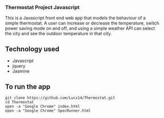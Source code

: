 ### Thermostat Project Javascript

This is a Javascript front end web app that models the behaviour of a simple thermostat. A user can increase or decrease the temperature, switch power saving mode on and off, and using a simple weather API can select the city and see the outdoor temperature in that city.

## Technology used

- Javascript
- jquery
- Jasmine

## To run the app

```
git clone https://github.com/Lucx14/Thermostat.git
cd Thermostat
open -a "Google Chrome" index.html
open -a "Google Chrome" SpecRunner.html

```

